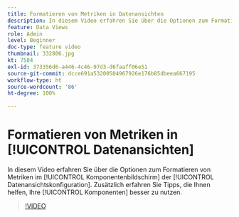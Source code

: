 ```yaml
---
title: Formatieren von Metriken in Datenansichten
description: In diesem Video erfahren Sie über die Optionen zum Formatieren von Metriken im Komponentenbildschirm der Datenansichtskonfiguration. Zusätzlich erfahren Sie Tipps, die Ihnen helfen, Ihre Komponenten besser zu nutzen.
feature: Data Views
role: Admin
level: Beginner
doc-type: feature video
thumbnail: 332806.jpg
kt: 7584
exl-id: 373356d6-a446-4c46-97d3-d6faaff06e51
source-git-commit: dcce691a53200504967926e176b85dbeea667195
workflow-type: ht
source-wordcount: '86'
ht-degree: 100%

---
```


# Formatieren von Metriken in [!UICONTROL Datenansichten]

In diesem Video erfahren Sie über die Optionen zum Formatieren von Metriken im [!UICONTROL Komponentenbildschirm] der [!UICONTROL Datenansichtskonfiguration]. Zusätzlich erfahren Sie Tipps, die Ihnen helfen, Ihre [!UICONTROL Komponenten] besser zu nutzen.

>[!VIDEO](https://video.tv.adobe.com/v/332806/?quality=12&learn=on)
